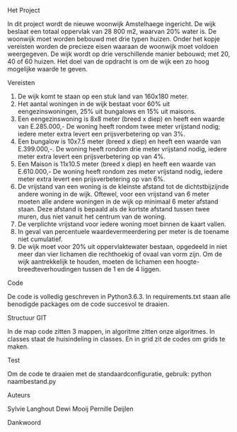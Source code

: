 Het Project

In dit project wordt de nieuwe woonwijk Amstelhaege ingericht. De wijk beslaat een totaal oppervlak van 28 800 m2, waarvan 20% water is. De woonwijk moet worden bebouwd met drie typen huizen. Onder het kopje vereisten worden de precieze eisen waaraan de woonwijk moet voldoen weergegeven. De wijk wordt op drie verschillende manier bebouwd; met 20, 40 of 60 huizen. Het doel van de opdracht is om de wijk een zo hoog mogelijke waarde te geven.

Vereisten
1. De wijk komt te staan op een stuk land van 160x180 meter.
2. Het aantal woningen in de wijk bestaat voor 60% uit eengezinswoningen, 25% uit bungalows en 15% uit maisons.
3. Een eengezinswoning is 8x8 meter (breed x diep) en heeft een waarde van E.285.000,- De woning heeft rondom twee meter vrijstand nodig; iedere meter extra levert een prijsverbetering op van 3%.
4. Een bungalow is 10x7.5 meter (breed x diep) en heeft een waarde van E.399.000,-. De woning heeft rondom drie meter vrijstand nodig, iedere meter extra levert een prijsverbetering op van 4%.
5. Een Maison is 11x10.5 meter (breed x diep) en heeft een waarde van E.610.000,- De woning heeft rondom zes meter vrijstand nodig, iedere meter extra levert een prijsverbetering op van 6%.
6. De vrijstand van een woning is de kleinste afstand tot de dichtstbijzijnde andere woning in de wijk. Oftewel, voor een vrijstand van 6 meter moeten alle andere woningen in de wijk op minimaal 6 meter afstand staan. Deze afstand is bepaald als de kortste afstand tussen twee muren, dus niet vanuit het centrum van de woning.
7. De verplichte vrijstand voor iedere woning moet binnen de kaart vallen.
8. In geval van percentuele waardevermeerdering per meter is de toename niet cumulatief.
9. De wijk moet voor 20% uit oppervlaktewater bestaan, opgedeeld in niet meer dan vier lichamen die rechthoekig of ovaal van vorm zijn. Om de wijk aantrekkelijk te houden, moeten de lichamen een hoogte-breedteverhoudingen tussen de 1 en de 4 liggen.

Code

De code is volledig geschreven in Python3.6.3. In requirements.txt staan alle benodigde packages om de code succesvol te draaien.

Structuur GIT

In de map code zitten 3 mappen, in algoritme zitten onze algoritmes. In classes staat de huisindeling in classes. En in grid zit de codes om grids te maken.

Test

Om de code te draaien met de standaardconfiguratie, gebruik:
python naambestand.py

Auteurs

Sylvie Langhout
Dewi Mooij
Pernille Deijlen

Dankwoord

